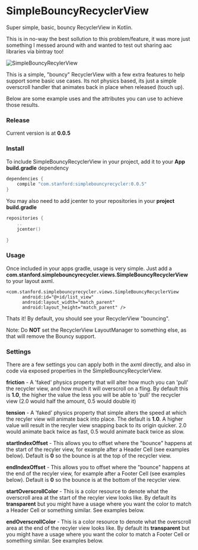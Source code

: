 # SimpleBouncyRecyclerView
Super simple, basic, bouncy RecyclerView in Kotlin.

This is in no-way the best sollution to this problem/feature, it was more just something I messed around with and wanted to test out sharing aac libraries via bintray too!

![SimpleBouncyRecylerView](https://github.com/IainS1986/SimpleBouncyRecyclerView/blob/master/docs/gifs/simple.gif)

This is a simple, "bouncy" RecyclerView with a few extra features to help support some basic use cases. Its not physics based, its just a simple overscroll handler that animates back in place when released (touch up).

Below are some example uses and the attributes you can use to achieve those results.


### Release

Current version is at **0.0.5**


### Install

To include SimpleBouncyRecyclerView in your project, add it to your **App build.gradle** dependency

```kotlin
dependencies {
    compile "com.stanford:simplebouncyrecycler:0.0.5"
}
```

You may also need to add jcenter to your repositories in your **project build.gradle**
```kotlin
repositories {
    ..
    jcenter()
        
}
```

### Usage

Once included in your apps gradle, usage is very simple. Just add a **com.stanford.simplebouncyrecycler.views.SimpleBouncyRecyclerView** to your layout axml.

```axml
<com.stanford.simplebouncyrecycler.views.SimpleBouncyRecyclerView
      android:id="@+id/list_view"
      android:layout_width="match_parent"
      android:layout_height="match_parent" />
```

Thats it! By default, you should see your RecyclerView "bouncing".

Note: Do **NOT** set the RecyclerView LayoutManager to something else, as that will remove the Bouncy support.


### Settings

There are a few settings you can apply both in the axml directly, and also in code via exposed properties in the SimpleBouncyRecyclerView.

**friction** - A 'faked' physics property that will alter how much you can 'pull' the recycler view, and how much it will overscroll on a fling. By default this is **1.0**, the higher the value the less you will be able to 'pull' the recycler view (2.0 would half the amount, 0.5 would double it)

**tension** - A 'faked' physics property that simple alters the speed at which the recyler view will animate back into place. The default is **1.0**. A higher value will result in the recyler view snapping back to its origin quicker. 2.0 would animate back twice as fast, 0.5 would animate back twice as slow.

**startIndexOffset** - This allows you to offset where the "bounce" happens at the start of the recyler view, for example after a Header Cell (see examples below). Default is **0** so the bounce is at the top of the recycler view.

**endIndexOffset** - This allows you to offset where the "bounce" happens at the end of the recyler view, for example after a Footer Cell (see examples below). Default is **0** so the bounce is at the bottom of the recycler view.

**startOverscrollColor** - This is a color resource to denote what the overscroll area at the start of the recyler view looks like. By default its **transparent** but you might have a usage where you want the color to match a Header Cell or something similar. See examples below.

**endOverscrollColor** - This is a color resource to denote what the overscroll area at the end of the recyler view looks like. By default its **transparent** but you might have a usage where you want the color to match a Footer Cell or something similar. See examples below.
